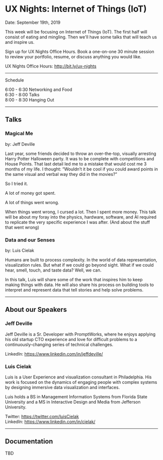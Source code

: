 # UX Nights: Internet of Things (IoT)

Date: September 19th, 2019

This week will be focusing on Internet of Things (IoT). The first half will consist of eating and mingling. Then we'll have some talks that will teach us and inspire us.

Sign up for UX Nights Office Hours. Book a one-on-one 30 minute session to review your portfolio, resume, or discuss anything you would like.

UX Nights Office Hours: http://bit.ly/ux-nights

- - -

Schedule

6:00 - 6:30 Networking and Food  
6:30 - 8:00 Talks  
8:00 - 8:30 Hanging Out  

- - -

## Talks

### Magical Me
by: Jeff Deville

Last year, some friends decided to throw an over-the-top, visually arresting Harry Potter Halloween party. It was to be complete with competitions and House Points. That last detail led me to a mistake that would cost me 3 months of my life. I thought: “Wouldn’t it be cool if you could award points in the same visual and verbal way they did in the movies?”

So I tried it.

A lot of money got spent.

A lot of things went wrong.

When things went wrong, I cursed a lot. Then I spent more money.
This talk will be about my foray into the physics, hardware, software, and AI required to replicate the very specific experience I was after. (And about the stuff that went wrong)

### Data and our Senses
by: Luis Cielak

Humans are built to process complexity. In the world of data representation, visualization rules. But what if we could go beyond sight. What if we could hear, smell, touch, and taste data? Well, we can.

In this talk, Luis will share some of the work that inspires him to keep making things with data. He will also share his process on building tools to interpret and represent data that tell stories and help solve problems.

- - -

## About our Speakers

### Jeff Deville

Jeff Deville is a Sr. Developer with PromptWorks, where he enjoys applying his old startup CTO experience and love for difficult problems to a continuously-changing series of technical challenges.

LinkedIn: https://www.linkedin.com/in/jeffdeville/

### Luis Cielak

Luis is a User Experience and visualization consultant in Philadelphia. His work is focused on the dynamics of engaging people with complex systems by designing immersive data visualization and interfaces.

Luis holds a BS in Management Information Systems from Florida State University and a MS in Interactive Design and Media from Jefferson University.

Twitter: https://twitter.com/luisCielak  
LinkedIn: https://www.linkedin.com/in/cielak/

- - -

## Documentation

TBD
